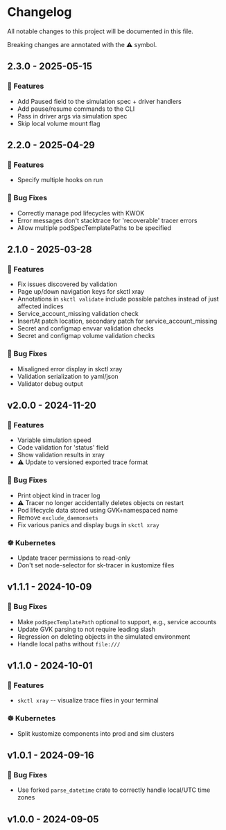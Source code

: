 # Changelog

All notable changes to this project will be documented in this file.

Breaking changes are annotated with the ⚠️ symbol.
## 2.3.0 - 2025-05-15

### 🚀 Features

- Add Paused field to the simulation spec + driver handlers
- Add pause/resume commands to the CLI
- Pass in driver args via simulation spec
- Skip local volume mount flag

## 2.2.0 - 2025-04-29

### 🚀 Features

- Specify multiple hooks on run

### 🐛 Bug Fixes

- Correctly manage pod lifecycles with KWOK
- Error messages don't stacktrace for 'recoverable' tracer errors
- Allow multiple podSpecTemplatePaths to be specified

## 2.1.0 - 2025-03-28

### 🚀 Features

- Fix issues discovered by validation
- Page up/down navigation keys for skctl xray
- Annotations in `skctl validate` include possible patches instead of just affected indices
- Service_account_missing validation check
- InsertAt patch location, secondary patch for service_account_missing
- Secret and configmap envvar validation checks
- Secret and configmap volume validation checks

### 🐛 Bug Fixes

- Misaligned error display in skctl xray
- Validation serialization to yaml/json
- Validator debug output


## v2.0.0 - 2024-11-20

### 🚀 Features

- Variable simulation speed
- Code validation for 'status' field
- Show validation results in xray
- ⚠️  Update to versioned exported trace format

### 🐛 Bug Fixes

- Print object kind in tracer log
- ⚠️  Tracer no longer accidentally deletes objects on restart
- Pod lifecycle data stored using GVK+namespaced name
- Remove `exclude_daemonsets`
- Fix various panics and display bugs in `skctl xray`

### ☸️ Kubernetes

- Update tracer permissions to read-only
- Don't set node-selector for sk-tracer in kustomize files

## v1.1.1 - 2024-10-09

### 🐛 Bug Fixes

- Make `podSpecTemplatePath` optional to support, e.g., service accounts
- Update GVK parsing to not require leading slash
- Regression on deleting objects in the simulated environment
- Handle local paths without `file:///`

## v1.1.0 - 2024-10-01

### 🚀 Features

- `skctl xray` -- visualize trace files in your terminal

### ☸️ Kubernetes

- Split kustomize components into prod and sim clusters

## v1.0.1 - 2024-09-16

### 🐛 Bug Fixes

- Use forked `parse_datetime` crate to correctly handle local/UTC time zones

## v1.0.0 - 2024-09-05

<!-- generated by git-cliff -->
